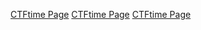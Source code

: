 [CTFtime Page](https://ctftime.org/event/1487)
[CTFtime Page](https://ctftime.org/event/1489)
[CTFtime Page](https://ctftime.org/event/1490)
